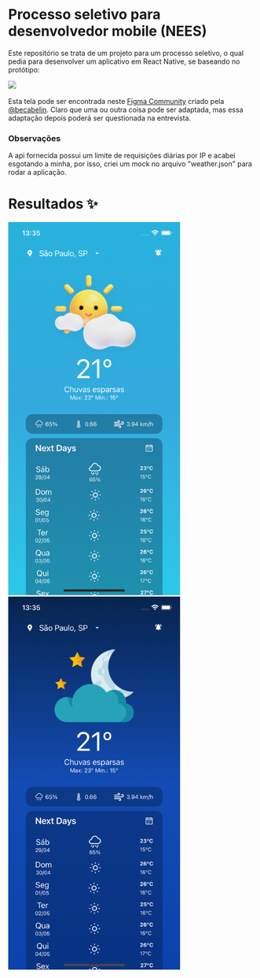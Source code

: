 # Processo seletivo para desenvolvedor mobile (NEES)

Este repositório se trata de um projeto para um processo seletivo, o qual pedia para desenvolver um aplicativo em React Native, se baseando no protótipo: 

![](images/thumbnail-figma.png)

Esta tela pode ser encontrada neste [Figma Community](https://www.figma.com/community/file/1158928016905524023) criado pela [@becabelin](https://www.figma.com/@becabelin). Claro que uma ou outra coisa pode ser adaptada, mas essa adaptação depois poderá ser questionada na entrevista.


### Observações

A api fornecida possui um limite de requisições diárias por IP e acabei esgotando a minha, por isso, criei um mock no arquivo "weather.json" para rodar a aplicação.

# Resultados ✨


<img src="./images/day.png"  width="350">
<img src="./images/night.png"  width="350">
